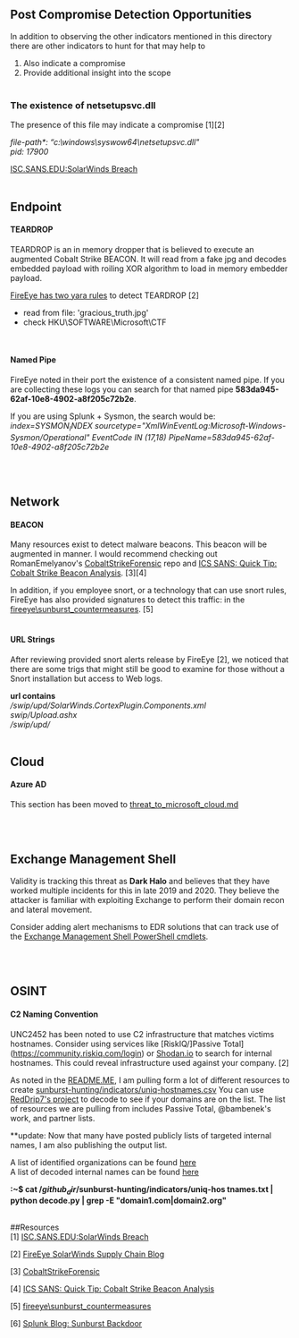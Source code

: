 ## Post Compromise Detection Opportunities
In addition to observing the other indicators mentioned in this directory there are other indicators to hunt for that may help to
1. Also indicate a compromise
2. Provide additional insight into the scope
</br></br>

### The existence of netsetupsvc.dll
The presence of this file may indicate a compromise [1][2]

_file-path*: “c:\\windows\\syswow64\\netsetupsvc.dll" </br>
pid: 17900_

[ISC.SANS.EDU:SolarWinds Breach](https://isc.sans.edu/forums/diary/SolarWinds+Breach+Used+to+Infiltrate+Customer+Networks+Solarigate/26884/1)
</br></br>

## Endpoint
#### TEARDROP
TEARDROP is an in memory dropper that is believed to execute an augmented Cobalt Strike BEACON. It will read from a fake jpg and decodes embedded payload with roiling XOR algorithm to load in memory embedder payload.

[FireEye has two yara rules](https://github.com/fireeye/sunburst_countermeasures/tree/main/rules/TEARDROP/yara) to detect TEARDROP [2]

- read from file: 'gracious_truth.jpg'
- check HKU\SOFTWARE\Microsoft\CTF
</br>

#### Named Pipe
FireEye noted in their port the existence of a consistent named pipe. If you are collecting these logs you can search for that named pipe __583da945-62af-10e8-4902-a8f205c72b2e__.

If you are using Splunk + Sysmon, the search would be: </br>
_index=$SYSMON_INDEX$ sourcetype="XmlWinEventLog:Microsoft-Windows-Sysmon/Operational" EventCode IN (17,18) PipeName=583da945-62af-10e8-4902-a8f205c72b2e_

</br></br>
## Network
#### BEACON
Many resources exist to detect malware beacons. This beacon will be augmented in manner. I would recommend checking out RomanEmelyanov's [CobaltStrikeForensic](https://github.com/RomanEmelyanov/CobaltStrikeForensic) repo and [ICS SANS: Quick Tip: Cobalt Strike Beacon Analysis](https://isc.sans.edu/forums/diary/Quick+Tip+Cobalt+Strike+Beacon+Analysis/26818). [3][4]

In addition, if you employee snort, or a technology that can use snort rules, FireEye has also provided signatures to detect this traffic: in the [fireeye\sunburst_countermeasures](https://github.com/fireeye/sunburst_countermeasures/tree/main/rules/BEACON/snort). [5]
</br></br>

#### URL Strings
After reviewing provided snort alerts release by FireEye [2], we noticed that there are some trigs that might still be good to examine for those without a Snort installation but access to Web logs.</br>

__url contains__ </br>
_/swip/upd/SolarWinds.CortexPlugin.Components.xml </br>
swip/Upload.ashx </br>
/swip/upd/_
</br></br>

## Cloud
#### Azure AD
This section has been moved to [threat_to_microsoft_cloud.md](https://github.com/christian-taillon/sunburst-hunting/blob/main/threat_to_microsoft_cloud.md)

</br></br>
## Exchange Management Shell
Validity is tracking this threat as __Dark Halo__ and believes that they have worked multiple incidents for this in late 2019 and 2020. They believe the attacker is familiar with exploiting Exchange to perform their domain recon and lateral movement.

Consider adding alert mechanisms to EDR solutions that can track use of the [Exchange Management Shell PowerShell cmdlets](https://github.com/christian-taillon/sunburst-hunting/blob/main/indicators/exchange_management_shell.txt).


</br></br>

## OSINT
#### C2 Naming Convention
UNC2452 has been noted to use C2 infrastructure that matches victims hostnames. Consider using services like [RiskIQ/]Passive Total](https://community.riskiq.com/login) or [Shodan.io](Shodan.io) to search for internal hostnames. This could reveal infrastructure used against your company. [2]

As noted in the [README.ME](https://github.com/christian-taillon/sunburst-hunting/blob/main/README.md), I am pulling form a lot of different resources to create [sunburst-hunting/indicators/uniq-hostnames.csv](https://github.com/christian-taillon/sunburst-hunting/blob/main/indicators/uniq-hostnames.csv)
You can use [RedDrip7's project](https://github.com/RedDrip7/SunBurst_DGA_Decode) to decode to see if your domains are on the list. The list of resources we are pulling from includes Passive Total, @bambenek's work, and partner lists.

**update: Now that many have posted publicly lists of targeted internal names, I am also publishing the output list.

A list of identified organizations can be found [here](https://github.com/christian-taillon/sunburst-hunting/blob/main/decoded_names_and_potential_organizations.csv)</br>
A list of decoded internal names can be found [here](https://github.com/christian-taillon/sunburst-hunting/blob/main/indicators/decoded-hostnames.csv)</br>

__:~$ cat /$github_dir$/sunburst-hunting/indicators/uniq-hos
tnames.txt | python decode.py | grep -E "domain1.com|domain2.org"__
</br></br>

##Resources </br>
[1] [ISC.SANS.EDU:SolarWinds Breach](https://isc.sans.edu/forums/diary/SolarWinds+Breach+Used+to+Infiltrate+Customer+Networks+Solarigate/26884/1)

[2] [FireEye SolarWinds Supply Chain Blog](https://www.fireeye.com/blog/threat-research/2020/12/evasive-attacker-leverages-solarwinds-supply-chain-compromises-with-sunburst-backdoor.html)

[3] [CobaltStrikeForensic](https://github.com/RomanEmelyanov/CobaltStrikeForensic)

[4] [ICS SANS: Quick Tip: Cobalt Strike Beacon Analysis](https://isc.sans.edu/forums/diary/Quick+Tip+Cobalt+Strike+Beacon+Analysis/26818)

[5]  [fireeye\sunburst_countermeasures](https://github.com/fireeye/sunburst_countermeasures/tree/main/rules/BEACON/snort)

[6] [Splunk Blog: Sunburst Backdoor](https://www.splunk.com/en_us/blog/security/sunburst-backdoor-detections-in-splunk.html)

